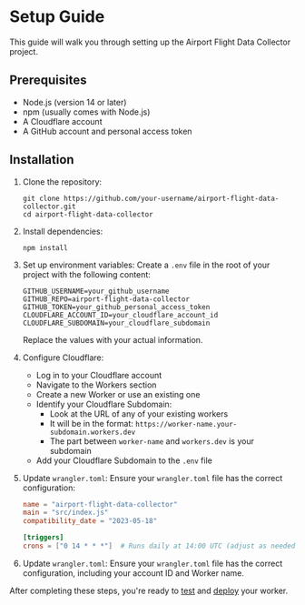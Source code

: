 # Setup Guide

This guide will walk you through setting up the Airport Flight Data Collector project.

## Prerequisites

- Node.js (version 14 or later)
- npm (usually comes with Node.js)
- A Cloudflare account
- A GitHub account and personal access token

## Installation

1. Clone the repository:
   ```
   git clone https://github.com/your-username/airport-flight-data-collector.git
   cd airport-flight-data-collector
   ```

2. Install dependencies:
   ```
   npm install
   ```

3. Set up environment variables:
   Create a `.env` file in the root of your project with the following content:
   ```
   GITHUB_USERNAME=your_github_username
   GITHUB_REPO=airport-flight-data-collector
   GITHUB_TOKEN=your_github_personal_access_token
   CLOUDFLARE_ACCOUNT_ID=your_cloudflare_account_id
   CLOUDFLARE_SUBDOMAIN=your_cloudflare_subdomain
   ```
   Replace the values with your actual information.

4. Configure Cloudflare:
   - Log in to your Cloudflare account
   - Navigate to the Workers section
   - Create a new Worker or use an existing one
   - Identify your Cloudflare Subdomain:
     - Look at the URL of any of your existing workers
     - It will be in the format: `https://worker-name.your-subdomain.workers.dev`
     - The part between `worker-name` and `workers.dev` is your subdomain
   - Add your Cloudflare Subdomain to the `.env` file

5. Update `wrangler.toml`:
   Ensure your `wrangler.toml` file has the correct configuration:
   ```toml
   name = "airport-flight-data-collector"
   main = "src/index.js"
   compatibility_date = "2023-05-18"

   [triggers]
   crons = ["0 14 * * *"]  # Runs daily at 14:00 UTC (adjust as needed)
   ```

6. Update `wrangler.toml`:
   Ensure your `wrangler.toml` file has the correct configuration, including your account ID and Worker name.

After completing these steps, you're ready to [test](testing.md) and [deploy](deployment.md) your worker.